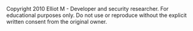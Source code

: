 Copyright 2010 Elliot M - Developer and security researcher.
For educational purposes only. Do not use or reproduce without the explicit written consent from the original owner.
